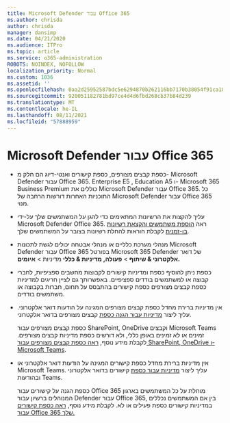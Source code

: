 ```yaml
---
title: Microsoft Defender עבור Office 365
ms.author: chrisda
author: chrisda
manager: dansimp
ms.date: 04/21/2020
ms.audience: ITPro
ms.topic: article
ms.service: o365-administration
ROBOTS: NOINDEX, NOFOLLOW
localization_priority: Normal
ms.custom: 1036
ms.assetid: ''
ms.openlocfilehash: 0aa2d25952587bdc5e6294870b262116bb7170b38054f91ca1807ebb940ac031
ms.sourcegitcommit: 920051182781bd97ce4d4d6fbd268cb37b84d239
ms.translationtype: MT
ms.contentlocale: he-IL
ms.lasthandoff: 08/11/2021
ms.locfileid: "57888959"
---
```

# <a name="microsoft-defender-for-office-365"></a>Microsoft Defender עבור Office 365

- כספת קבצים מצורפים, כספת קישורים ואנטי-דיוג הם חלק מ- Microsoft Defender עבור Office 365. Enterprise E5 , Education A5 ו- Microsoft 365 Business Premium כוללים את Microsoft Defender עבור Office 365. כל התוכניות האחרות דורשות הרחבה של Microsoft Defender עבור Office 365 מנוי.

- עליך להקצות את הרשיונות המתאימים כדי להגן על המשתמשים שלך על-ידי Microsoft Defender Office 365. ראה [הוספת משתמשים והקצאת רשיונות בו-זמנית](https://docs.microsoft.com/microsoft-365/admin/add-users/add-users) לקבלת הוראות להחלת רשיונות בצובר על המשתמשים שלך.

- מנהלי מערכת כלליים או מנהלי אבטחה יכולים לגשת לתכונות Microsoft Defender עבור Office 365 בפורטל Microsoft 365 Defender של דואר **אלקטרוני & שיתוף** \> **פעולה, מדיניות & כללי** מדיניות \> **איומים.**

- כספת ניתן להוסיף כספת ומדיניות קישורים לקבוצות מחשבים ספציפיות, לחברי קבוצה או למשתמשים בודדים ספציפיים. באפשרותך גם לציין חריגים למדיניות כספת קבצים מצורפים כספת קישורים בהתבסס על תחום, חברות בקבוצה או משתמשים בודדים.

- אין מדיניות ברירת מחדל כספת קבצים מצורפים המגינה על הודעות דואר אלקטרוני. עליך ליצור [מדיניות עבור הגנה כספת](https://docs.microsoft.com/microsoft-365/security/office-365-security/set-up-safe-attachments-policies) קבצים מצורפים בדואר אלקטרוני.

  כספת קבצים מצורפים עבור SharePoint, OneDrive וקבצים Microsoft Teams זמינים או לא זמינים באופן כללי, ולא דורשים כספת מדיניות קבצים מצורפים. לקבלת מידע נוסף, [ראה כספת קבצים מצורפים עבור SharePoint, OneDrive ו- Microsoft Teams](https://docs.microsoft.com/microsoft-365/security/office-365-security/mdo-for-spo-odb-and-teams).

- אין מדיניות ברירת מחדל כספת קישורים המגינה על הודעות דואר אלקטרוני או Microsoft Teams. עליך ליצור [מדיניות עבור כספת](https://docs.microsoft.com/microsoft-365/security/office-365-security/set-up-safe-links-policies) קישורים בדואר אלקטרוני ובהודעות Teams.

  כספת הגנה על קישורים עבור Office 365 מוחלת על כל המשתמשים בארגון המנוהלים ברשיון עבור Defender עבור Office 365, בין אם המשתמשים נכללים במדיניות קישורים כספת פעילים או לא. לקבלת מידע נוסף, [ראה כספת קישורים עבור Office 365 שלך.](https://docs.microsoft.com/microsoft-365/security/office-365-security/safe-links#safe-links-settings-for-office-365-apps)
